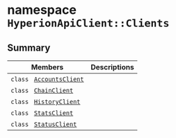 # namespace `HyperionApiClient::Clients` 

## Summary

 Members                                | Descriptions                                
----------------------------------------|---------------------------------------------
`class ` [`AccountsClient`](.github/workflows/documentation/md/HyperionApiClient--Clients--AccountsClient.md#class_hyperion_api_client_1_1_clients_1_1_accounts_client) | 
`class ` [`ChainClient`](.github/workflows/documentation/md/HyperionApiClient--Clients--ChainClient.md#class_hyperion_api_client_1_1_clients_1_1_chain_client) | 
`class ` [`HistoryClient`](.github/workflows/documentation/md/HyperionApiClient--Clients--HistoryClient.md#class_hyperion_api_client_1_1_clients_1_1_history_client) | 
`class ` [`StatsClient`](.github/workflows/documentation/md/HyperionApiClient--Clients--StatsClient.md#class_hyperion_api_client_1_1_clients_1_1_stats_client) | 
`class ` [`StatusClient`](.github/workflows/documentation/md/HyperionApiClient--Clients--StatusClient.md#class_hyperion_api_client_1_1_clients_1_1_status_client) | 

